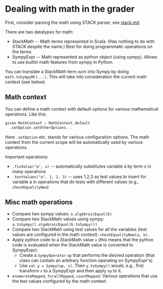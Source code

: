 # Dealing with math in the grader

First, consider parsing the math using STACK parser, see [stack.md](stack.md).

There are two datatypes for math:
* StackMath -- Math terms represented in Scala. (Has nothing to do with STACK despite the name.) 
  Best for doing programmatic operations on the terms
* SympyExpr -- Math represented as python object (using sympy).
  Allows to use builtin math features from sympy in Python.

You can translate a StackMath term `math` into Sympy by doing `math.toSympyMC(...)`.
This will take into consideration the current math context (see below).


## Math context

You can define a math context with default options for various mathematical operations.
Like this:
```scala 3
given MathContext = MathContext.default
  .setOption.setOtherOptions...
```
Here `.setOption` etc. stands for various configuration options.
The math context from the current scope will be automatically used by various operations.

Important operations:
* `.fixValue("a", x)` -- automatically substitutes variable a by term x in many operations
* `.testValues("a", 1, 2, 3)` -- uses 1,2,3 as test values to insert for variable a in operations
  that do tests with different values (e.g., `checkEqualityNew`)

## Misc math operations

* Compare two sympy values: `a.algebraicEqual(b)`
* Compare two StackMath values using sympy: `a.toSympy().algebraicEqual(b.toSympy())`
* Compare two StackMath using test values for all the variables (test values are configured in the math context):
  `checkEqualityNew(a, b)`.
* Apply python code to a StackMath value `x` (this means that the python code is evaluated when the StackMath value is converted to SympyExpr):
  * Create a `SympyOperator` `op` that performs the desired operation (that class can contain an arbitrary function operating on SympyExpr's)
  * Use `val y = Sympy(op, x)`. Then `y.toSympy()` would, e.g., first transform `x` to a SympyExpr and then apply `op` to it.
* `enumerateMapped`, `forallMapped`, `countMapped`:
  Various operations that use the test values configured by the math context.